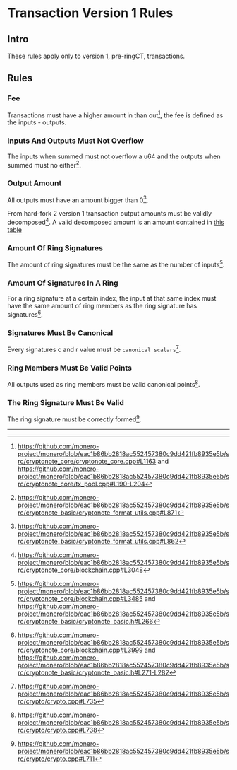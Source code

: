 # Transaction Version 1 Rules

## Intro

These rules apply only to version 1, pre-ringCT, transactions.

## Rules

### Fee

Transactions must have a higher amount in than out[^more-in-than-out], the fee is defined as the inputs - outputs.

### Inputs And Outputs Must Not Overflow

The inputs when summed must not overflow a u64 and the outputs when summed must no either[^amount-overflow].

### Output Amount

All outputs must have an amount bigger than 0[^zero-output].

From hard-fork 2 version 1 transaction output amounts must be validly decomposed[^decomposed-amounts]. A valid decomposed amount is an amount contained in [this table](https://github.com/monero-project/monero/blob/eac1b86bb2818ac552457380c9dd421fb8935e5b/src/cryptonote_basic/cryptonote_format_utils.cpp#L52)

### Amount Of Ring Signatures

The amount of ring signatures must be the same as the number of inputs[^amt-of-ring-sigs].

### Amount Of Signatures In A Ring

For a ring signature at a certain index, the input at that same index must have the same amount of ring members as the ring signature has signatures[^amt-of-sigs].

### Signatures Must Be Canonical

Every signatures c and r value must be `canonical scalars`[^canonical-sig].

### Ring Members Must Be Valid Points

All outputs used as ring members must be valid canonical points[^valid-members].

### The Ring Signature Must Be Valid

The ring signature must be correctly formed[^ring-sig-correct].

---

[^more-in-than-out]: <https://github.com/monero-project/monero/blob/eac1b86bb2818ac552457380c9dd421fb8935e5b/src/cryptonote_core/cryptonote_core.cpp#L1163> and <https://github.com/monero-project/monero/blob/eac1b86bb2818ac552457380c9dd421fb8935e5b/src/cryptonote_core/tx_pool.cpp#L190-L204>

[^amount-overflow]: <https://github.com/monero-project/monero/blob/eac1b86bb2818ac552457380c9dd421fb8935e5b/src/cryptonote_basic/cryptonote_format_utils.cpp#L871>

[^zero-output]: <https://github.com/monero-project/monero/blob/eac1b86bb2818ac552457380c9dd421fb8935e5b/src/cryptonote_basic/cryptonote_format_utils.cpp#L862>

[^decomposed-amounts]: <https://github.com/monero-project/monero/blob/eac1b86bb2818ac552457380c9dd421fb8935e5b/src/cryptonote_core/blockchain.cpp#L3048>

[^amt-of-ring-sigs]: <https://github.com/monero-project/monero/blob/eac1b86bb2818ac552457380c9dd421fb8935e5b/src/cryptonote_core/blockchain.cpp#L3485> and <https://github.com/monero-project/monero/blob/eac1b86bb2818ac552457380c9dd421fb8935e5b/src/cryptonote_basic/cryptonote_basic.h#L266>

[^amt-of-sigs]: <https://github.com/monero-project/monero/blob/eac1b86bb2818ac552457380c9dd421fb8935e5b/src/cryptonote_core/blockchain.cpp#L3999> and <https://github.com/monero-project/monero/blob/eac1b86bb2818ac552457380c9dd421fb8935e5b/src/cryptonote_basic/cryptonote_basic.h#L271-L282>

[^canonical-sig]: <https://github.com/monero-project/monero/blob/eac1b86bb2818ac552457380c9dd421fb8935e5b/src/crypto/crypto.cpp#L735>

[^valid-members]: <https://github.com/monero-project/monero/blob/eac1b86bb2818ac552457380c9dd421fb8935e5b/src/crypto/crypto.cpp#L738>

[^ring-sig-correct]: <https://github.com/monero-project/monero/blob/eac1b86bb2818ac552457380c9dd421fb8935e5b/src/crypto/crypto.cpp#L711>

